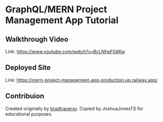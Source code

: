 # GraphQL/MERN Project Management App Tutorial

## Walkthrough Video
Link: https://www.youtube.com/watch?v=BcLNfwF04Kw

## Deployed Site
Link: https://mern-project-management-app-production.up.railway.app/

## Contribuion
Created originally by [bradtraversy](https://github.com/bradtraversy). Copied by JoshuaJonesTS for educational purposes.